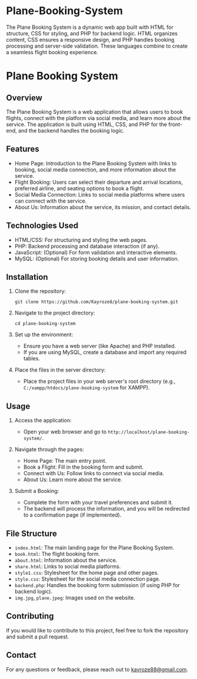 # Plane-Booking-System
The Plane Booking System is a dynamic web app built with HTML for structure, CSS for styling, and PHP for backend logic. HTML organizes content, CSS ensures a responsive design, and PHP handles booking processing and server-side validation. These languages combine to create a seamless flight booking experience.



# Plane Booking System

## Overview

The Plane Booking System is a web application that allows users to book flights, connect with the platform via social media, and learn more about the service. The application is built using HTML, CSS, and PHP for the front-end, and the backend handles the booking logic.

## Features

- Home Page: Introduction to the Plane Booking System with links to booking, social media connection, and more information about the service.
- Flight Booking: Users can select their departure and arrival locations, preferred airline, and seating options to book a flight.
- Social Media Connection: Links to social media platforms where users can connect with the service.
- About Us: Information about the service, its mission, and contact details.

## Technologies Used

- HTML/CSS: For structuring and styling the web pages.
- PHP: Backend processing and database interaction (if any).
- JavaScript: (Optional) For form validation and interactive elements.
- MySQL: (Optional) For storing booking details and user information.

## Installation

1. Clone the repository:
   ```
   git clone https://github.com/Kayroze8/plane-booking-system.git
   ```

2. Navigate to the project directory:
   ```
   cd plane-booking-system
   ```

3. Set up the environment:
   - Ensure you have a web server (like Apache) and PHP installed.
   - If you are using MySQL, create a database and import any required tables.

4. Place the files in the server directory:
   - Place the project files in your web server's root directory (e.g., `C:/xampp/htdocs/plane-booking-system` for XAMPP).

## Usage

1. Access the application:
   - Open your web browser and go to `http://localhost/plane-booking-system/`.

2. Navigate through the pages:
   - Home Page: The main entry point.
   - Book a Flight: Fill in the booking form and submit.
   - Connect with Us: Follow links to connect via social media.
   - About Us: Learn more about the service.

3. Submit a Booking:
   - Complete the form with your travel preferences and submit it.
   - The backend will process the information, and you will be redirected to a confirmation page (if implemented).

## File Structure

- `index.html`: The main landing page for the Plane Booking System.
- `book.html`: The flight booking form.
- `about.html`: Information about the service.
- `share.html`: Links to social media platforms.
- `style1.css`: Stylesheet for the home page and other pages.
- `style.css`: Stylesheet for the social media connection page.
- `backend.php`: Handles the booking form submission (if using PHP for backend logic).
- `img.jpg`, `plane.jpeg`: Images used on the website.

## Contributing

If you would like to contribute to this project, feel free to fork the repository and submit a pull request.



## Contact

For any questions or feedback, please reach out to kayroze88@gmail.com. 
